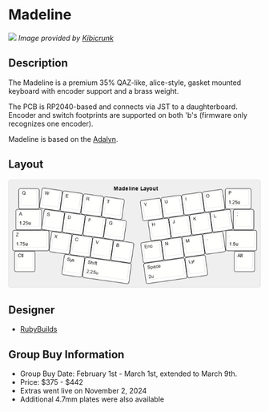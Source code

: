 # Madeline
![](./Images/madeline_cover.jpg)
*Image provided by [Kibicrunk](https://www.instagram.com/willow.b.photography/)*

## Description
The Madeline is a premium 35% QAZ-like, alice-style, gasket mounted keyboard with encoder support and a brass weight.

The PCB is RP2040-based and connects via JST to a daughterboard. Encoder and switch footprints are supported on both 'b's (firmware only recognizes one encoder).

Madeline is based on the [Adalyn](https://github.com/MarvFPV/Adalyn).

## Layout
![](./Images/madeline_layout.png)

## Designer
- [RubyBuilds](https://shop.rubybuilds.com/)

## Group Buy Information
- Group Buy Date: February 1st - March 1st, extended to March 9th.
- Price: $375 - $442
- Extras went live on November 2, 2024
- Additional 4.7mm plates were also available
